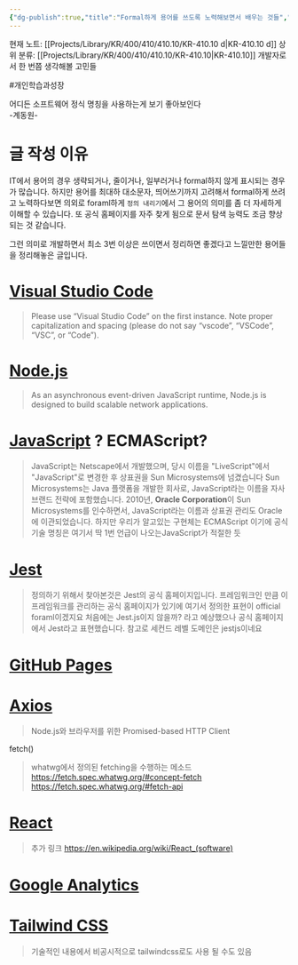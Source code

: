 ```yaml
---
{"dg-publish":true,"title":"Formal하게 용어를 쓰도록 노력해보면서 배우는 것들","description":"용어를 사용할 때 최대한 formal한 이름을 사용하는 것이 앞으로도 좋을 것 같아 정리하고자 리스트를 만들어본 글입니다.이 과정에서 formal의 기준을 정의하고, 해당 용어의 의미를 다시 한 번 되새겨보자는 의미도 담고 있습니다.","permalink":"/projects/library/kr/400/410/410-10/kr-410-10-d/","dgPassFrontmatter":true,"noteIcon":"0","created":"2025-02-15T00:31:24.442+09:00","updated":"2025-02-15T00:39:52.354+09:00"}
---
```


현재 노트: [[Projects/Library/KR/400/410/410.10/KR-410.10 d\|KR-410.10 d]] 
상위 분류: [[Projects/Library/KR/400/410/410.10/KR-410.10\|KR-410.10]] 개발자로서 한 번쯤 생각해볼 고민들

#개인학습과성장 
<p><span>어디든 소프트웨어 정식 명칭을 사용하는게 보기 좋아보인다<br>
-계동원-</span></p>



# 글 작성 이유
IT에서 용어의 경우 생략되거나, 줄이거나, 일부러거나 formal하지 않게 표시되는 경우가 많습니다.
하지만 용어를 최대하 대소문자, 띄어쓰기까지 고려해서 formal하게 쓰려고 노력하다보면 의외로 foraml하게 `정의 내리기`에서 그 용어의 의미를 좀 더 자세하게 이해할 수 있습니다. 또 공식 홈페이지를 자주 찾게 됨으로 문서 탐색 능력도 조금 향상 되는 것 같습니다.

그런 의미로 개발하면서 최소 3번 이상은 쓰이면서 정리하면 좋겠다고 느낄만한 용어들을 정리해놓은 글입니다.


# [Visual Studio Code](https://code.visualstudio.com/brand#:~:text=Brand%20name,-Things%20we're&text=Please%20use%20%E2%80%9CVisual%20Studio%20Code%E2%80%9D%20on%20the%20first%20instance.&text=Note%20proper%20capitalization%20and%20spacing,%2C%20or%20%E2%80%9CCode%E2%80%9D)
> Please use “Visual Studio Code” on the first instance.
> Note proper capitalization and spacing (please do not say “vscode”, “VSCode”, “VSC”, or “Code”).


# [Node.js](https://nodejs.org/en/about)
> As an asynchronous event-driven JavaScript runtime, Node.js is designed to build scalable network applications.


# [JavaScript](https://262.ecma-international.org/) ? ECMAScript?
> JavaScript는 Netscape에서 개발했으며, 당시 이름을 "LiveScript"에서 "JavaScript"로 변경한 후 상표권을 Sun Microsystems에 넘겼습니다
Sun Microsystems는 Java 플랫폼을 개발한 회사로, JavaScript라는 이름을 자사 브랜드 전략에 포함했습니다.
2010년, **Oracle Corporation**이 Sun Microsystems를 인수하면서, JavaScript라는 이름과 상표권 관리도 Oracle에 이관되었습니다.
하지만 우리가 알고있는 구현체는 ECMAScript 이기에 공식 기술 명칭은 여기서 딱 1번 언급이 나오는JavaScript가 적절한 듯


# [Jest](https://jestjs.io/)
> 정의하기 위해서 찾아본것은 Jest의 공식 홈페이지입니다. 프레임워크인 만큼 이 프레임워크를 관리하는 공식 홈페이지가 있기에 여기서 정의한 표현이 official foraml이겠지요
> 처음에는 Jest.js이지 않을까? 라고 예상했으나 공식 홈페이지에서 Jest라고 표현했습니다.
> 참고로 세컨드 레벨 도메인은 jestjs이네요

# [GitHub Pages](https://pages.github.com/)


# [Axios](https://axios-http.com/docs/intro)
> Node.js와 브라우저를 위한 Promised-based HTTP Client



fetch()
> whatwg에서 정의된 fetching을 수행하는 메소드
https://fetch.spec.whatwg.org/#concept-fetch
https://fetch.spec.whatwg.org/#fetch-api



# [React](https://react.dev/)

> 추가 링크 https://en.wikipedia.org/wiki/React_(software)



#  [Google Analytics](https://developers.google.com/analytics)


# [Tailwind CSS](https://tailwindcss.com/brand)
> 기술적인 내용에서 비공시적으로 tailwindcss로도 사용 될 수도 있음